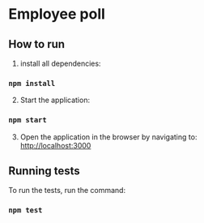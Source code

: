 # Employee poll

## How to run

1. install all dependencies:
### `npm install`

2. Start the application:
### `npm start`

3. Open the application in the browser by navigating to:
[http://localhost:3000](http://localhost:3000)

## Running tests
To run the tests, run the command:
### `npm test`